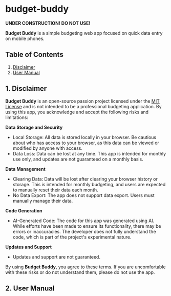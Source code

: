 # budget-buddy
**UNDER CONSTRUCTION! DO NOT USE!**

**Budget Buddy** is a simple budgeting web app focused on quick data entry on mobile phones.

## Table of Contents

1. [Disclaimer](#1-disclaimer)
2. [User Manual](#2-user-manual)

## 1. Disclaimer
**Budget Buddy** is an open-source passion project licensed under the [MIT License](LICENSE-CODE) and is not intended to be a professional budgeting application. By using this app, you acknowledge and accept the following risks and limitations:

**Data Storage and Security**
- Local Storage: All data is stored locally in your browser. Be cautious about who has access to your browser, as this data can be viewed or modified by anyone with access.
- Data Loss: Data can be lost at any time. This app is intended for monthly use only, and updates are not guaranteed on a monthly basis.

**Data Management**
- Clearing Data: Data will be lost after clearing your browser history or storage. This is intended for monthly budgeting, and users are expected to manually reset their data each month.
- No Data Export: The app does not support data export. Users must manually manage their data.

**Code Generation**
- AI-Generated Code: The code for this app was generated using AI. While efforts have been made to ensure its functionality, there may be errors or inaccuracies. The developer does not fully understand the code, which is part of the project's experimental nature.

**Updates and Support**
- Updates and support are not guaranteed.

By using **Budget Buddy**, you agree to these terms. If you are uncomfortable with these risks or do not understand them, please do not use the app.

## 2. User Manual

